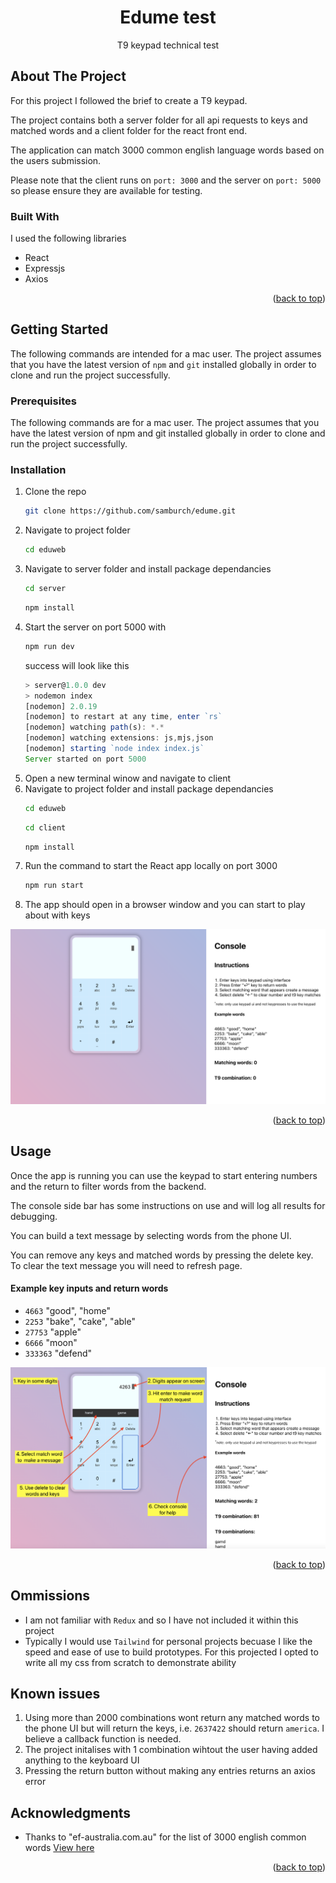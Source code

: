 <div id="top"></div>

<!-- PROJECT LOGO -->
<div align="center">

<h1 align="center">Edume test</h3>

  <p align="center">
    T9 keypad technical test
    <br />
  </p>
      <!-- <a href="https://github.com/github_username/repo_name">View Demo</a> -->
</div>

<!-- ABOUT THE PROJECT -->
## About The Project

For this project I followed the brief to create a T9 keypad.

The project contains both a server folder for all api requests to keys and matched words and a client folder for the react front end.

The application can match 3000 common english language words based on the users submission.

Please note that the client runs on `port: 3000` and the server on `port: 5000` so please ensure they are available for testing.


### Built With

I used the following libraries

* React
* Expressjs
* Axios

<p align="right">(<a href="#top">back to top</a>)</p>

<!-- GETTING STARTED -->
## Getting Started

The following commands are intended for a mac user. The project assumes that you have the latest version of `npm` and `git` installed globally in order to clone and run the project successfully.

### Prerequisites

The following commands are for a mac user. The project assumes that you have the latest version of npm and git installed globally in order to clone and run the project successfully.

### Installation

1. Clone the repo
   ```sh
   git clone https://github.com/samburch/edume.git
   ```
2. Navigate to project folder
   ```sh
   cd eduweb
   ```
3. Navigate to server folder and install package dependancies
   ```sh
   cd server
   ```
   ```sh
   npm install
   ```
4. Start the server on port 5000 with
   ```sh
   npm run dev
   ```
   success will look like this
   ```js
   > server@1.0.0 dev
   > nodemon index
   [nodemon] 2.0.19
   [nodemon] to restart at any time, enter `rs`
   [nodemon] watching path(s): *.*
   [nodemon] watching extensions: js,mjs,json
   [nodemon] starting `node index index.js`
   Server started on port 5000
   ```
5. Open a new terminal winow and navigate to client
6. Navigate to project folder and install package dependancies
   ```sh
   cd eduweb
   ```
   ```sh
   cd client
   ```
   ```sh
   npm install
   ```
7. Run the command to start the React app locally on port 3000
   ```sh
   npm run start
   ```
8. The app should open in a browser window and you can start to play about with keys

<div align="center">
    <img src="client/src/images/client-instructions.png">
</div>

<p align="right">(<a href="#top">back to top</a>)</p>


<!-- USAGE EXAMPLES -->
## Usage

Once the app is running you can use the keypad to start entering numbers and the return to filter words from the backend.

The console side bar has some instructions on use and will log all results for debugging.

You can build a text message by selecting words from the phone UI.

You can remove any keys and matched words by pressing the delete key. To clear the text message you will need to refresh page.

#### Example key inputs and return words
- `4663` "good", "home"
- `2253` "bake", "cake", "able"
- `27753` "apple"
- `6666` "moon"
- `333363` "defend"

<div align="center">
    <img src="client/src/images/client-start.png">
</div>


<p align="right">(<a href="#top">back to top</a>)</p>


<!-- OMMISIONS -->
## Ommissions

- I am not familiar with `Redux` and so I have not included it within this project
- Typically I would use `Tailwind` for personal projects becuase I like the speed and ease of use to build prototypes. For this projected I opted to write all my css from scratch to demonstrate ability

<!-- ISSUES -->
## Known issues

1. Using more than 2000 combinations wont return any matched words to the phone UI but will return the keys, i.e. `2637422` should return `america`. I believe a callback function is needed.
2. The project initalises with 1 combination wihtout the user having added anything to the keyboard UI
3. Pressing the return button without making any entries returns an axios error

<!-- ACKNOWLEDGMENTS -->
## Acknowledgments

* Thanks to "ef-australia.com.au" for the list of 3000 english common words
  <a href="https://www.ef-australia.com.au/english-resources/english-vocabulary/top-3000-words/">View here</a> 


<p align="right">(<a href="#top">back to top</a>)</p>